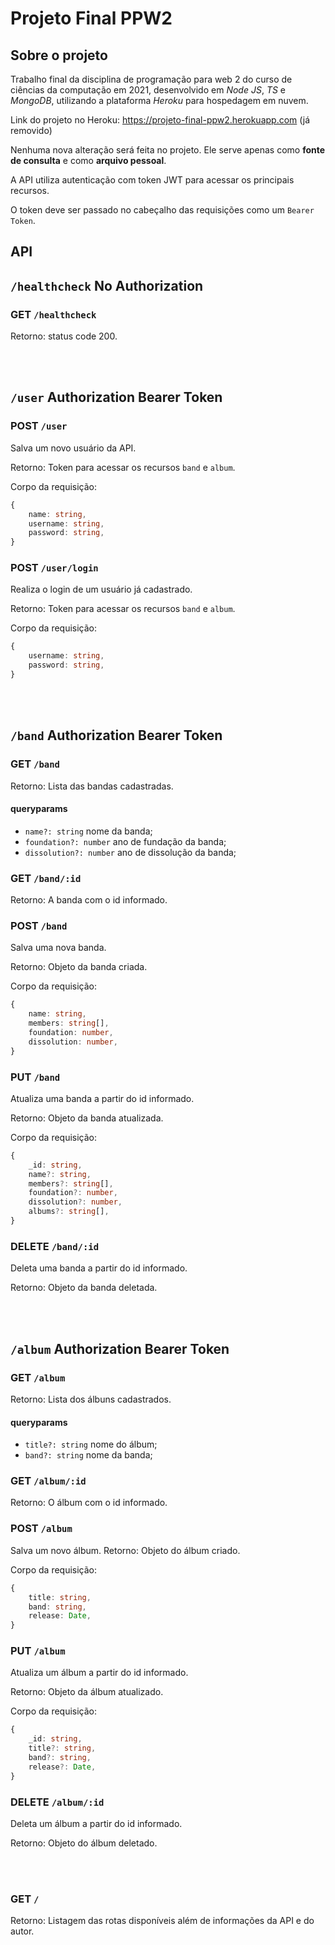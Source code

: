 # Projeto Final PPW2

## Sobre o projeto

Trabalho final da disciplina de programação para web 2 do curso de ciências da computação em 2021, desenvolvido em _Node JS_, _TS_ e _MongoDB_, utilizando a plataforma _Heroku_ para hospedagem em nuvem.

Link do projeto no Heroku: https://projeto-final-ppw2.herokuapp.com (já removido)

Nenhuma nova alteração será feita no projeto. Ele serve apenas como **fonte de consulta** e como **arquivo pessoal**.

A API utiliza autenticação com token JWT para acessar os principais recursos.

O token deve ser passado no cabeçalho das requisições como um `Bearer Token`.

## API

## `/healthcheck` No Authorization

### GET `/healthcheck`

Retorno: status code 200.

</br></br>

## `/user` Authorization Bearer Token

### POST `/user`

Salva um novo usuário da API.

Retorno: Token para acessar os recursos `band` e `album`.

Corpo da requisição:

```typescript
{
    name: string,
    username: string,
    password: string,
}
```

### POST `/user/login`

Realiza o login de um usuário já cadastrado.

Retorno: Token para acessar os recursos `band` e `album`.

Corpo da requisição:

```typescript
{
    username: string,
    password: string,
}
```

</br></br>

## `/band` Authorization Bearer Token

### GET `/band`

Retorno: Lista das bandas cadastradas.

#### queryparams

-   `name?: string` nome da banda;
-   `foundation?: number` ano de fundação da banda;
-   `dissolution?: number` ano de dissolução da banda;

### GET `/band/:id`

Retorno: A banda com o id informado.

### POST `/band`

Salva uma nova banda.

Retorno: Objeto da banda criada.

Corpo da requisição:

```typescript
{
    name: string,
    members: string[],
    foundation: number,
    dissolution: number,
}
```

### PUT `/band`

Atualiza uma banda a partir do id informado.

Retorno: Objeto da banda atualizada.

Corpo da requisição:

```typescript
{
    _id: string,
    name?: string,
    members?: string[],
    foundation?: number,
    dissolution?: number,
    albums?: string[],
}
```

### DELETE `/band/:id`

Deleta uma banda a partir do id informado.

Retorno: Objeto da banda deletada.

</br></br>

## `/album` Authorization Bearer Token

### GET `/album`

Retorno: Lista dos álbuns cadastrados.

#### queryparams

-   `title?: string` nome do álbum;
-   `band?: string` nome da banda;

### GET `/album/:id`

Retorno: O álbum com o id informado.

### POST `/album`

Salva um novo álbum.
Retorno: Objeto do álbum criado.

Corpo da requisição:

```typescript
{
    title: string,
    band: string,
    release: Date,
}
```

### PUT `/album`

Atualiza um álbum a partir do id informado.

Retorno: Objeto da álbum atualizado.

Corpo da requisição:

```typescript
{
    _id: string,
    title?: string,
    band?: string,
    release?: Date,
}
```

### DELETE `/album/:id`

Deleta um álbum a partir do id informado.

Retorno: Objeto do álbum deletado.

</br></br>

### GET `/`

Retorno: Listagem das rotas disponíveis além de informações da API e do autor.
